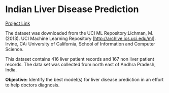 # Indian Liver Disease Prediction

<a href="https://bdetanico.github.io/Indian-Liver-Disease-Prediction/Indian-Liver-Disease-Prediction.html">Project Link</a>

The dataset was downloaded from the UCI ML Repository:Lichman, M. (2013). UCI Machine Learning Repository [http://archive.ics.uci.edu/ml]. Irvine, CA: University of California, School of Information and Computer Science.

This dataset contains 416 liver patient records and 167 non liver patient records. The data set was collected from north east of Andhra Pradesh, India.

**Objective:** Identify the best model(s) for liver disease prediction in an effort to help doctors diagnosis.
